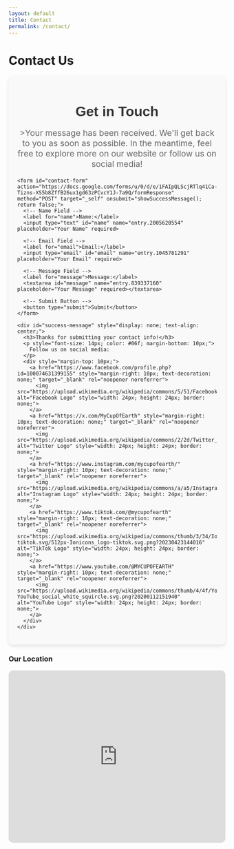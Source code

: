 ```yaml
---
layout: default
title: Contact
permalink: /contact/
---
```


# Contact Us

<main>

  <div class="form-container">
    <h2>Get in Touch</h2>
    <p class="form-description">>Your message has been received. We'll get back to you as soon as possible. In the meantime, feel free to explore more on our website or follow us on social media!</p>

    <form id="contact-form" action="https://docs.google.com/forms/u/0/d/e/1FAIpQLScjRTlq41Ca-Tizns-XS5b8ZffB26ux1gd63zPCvcY1J-7a9Q/formResponse" method="POST" target="_self" onsubmit="showSuccessMessage(); return false;">
      <!-- Name Field -->
      <label for="name">Name:</label>
      <input type="text" id="name" name="entry.2005620554" placeholder="Your Name" required>
      
      <!-- Email Field -->
      <label for="email">Email:</label>
      <input type="email" id="email" name="entry.1045781291" placeholder="Your Email" required>
      
      <!-- Message Field -->
      <label for="message">Message:</label>
      <textarea id="message" name="entry.839337160" placeholder="Your Message" required></textarea>

      <!-- Submit Button -->
      <button type="submit">Submit</button>
    </form>

    <div id="success-message" style="display: none; text-align: center;">
      <h3>Thanks for submitting your contact info!</h3>
      <p style="font-size: 14px; color: #06f; margin-bottom: 10px;">
        Follow us on social media:
      </p>
      <div style="margin-top: 10px;">
        <a href="https://www.facebook.com/profile.php?id=100074631399155" style="margin-right: 10px; text-decoration: none;" target="_blank" rel="noopener noreferrer">
          <img src="https://upload.wikimedia.org/wikipedia/commons/5/51/Facebook_f_logo_%282019%29.svg" alt="Facebook Logo" style="width: 24px; height: 24px; border: none;">
        </a>
        <a href="https://x.com/MyCupOfEarth" style="margin-right: 10px; text-decoration: none;" target="_blank" rel="noopener noreferrer">
          <img src="https://upload.wikimedia.org/wikipedia/commons/2/2d/Twitter_X.png" alt="Twitter Logo" style="width: 24px; height: 24px; border: none;">
        </a>
        <a href="https://www.instagram.com/mycupofearth/" style="margin-right: 10px; text-decoration: none;" target="_blank" rel="noopener noreferrer">
          <img src="https://upload.wikimedia.org/wikipedia/commons/a/a5/Instagram_icon.png" alt="Instagram Logo" style="width: 24px; height: 24px; border: none;">
        </a>
        <a href="https://www.tiktok.com/@mycupofearth" style="margin-right: 10px; text-decoration: none;" target="_blank" rel="noopener noreferrer">
          <img src="https://upload.wikimedia.org/wikipedia/commons/thumb/3/34/Ionicons_logo-tiktok.svg/512px-Ionicons_logo-tiktok.svg.png?20230423144016" alt="TikTok Logo" style="width: 24px; height: 24px; border: none;">
        </a>
        <a href="https://www.youtube.com/@MYCUPOFEARTH" style="margin-right: 10px; text-decoration: none;" target="_blank" rel="noopener noreferrer">
          <img src="https://upload.wikimedia.org/wikipedia/commons/thumb/4/4f/YouTube_social_white_squircle.svg/512px-YouTube_social_white_squircle.svg.png?20200112151940" alt="YouTube Logo" style="width: 24px; height: 24px; border: none;">
        </a>
      </div>
    </div>
  </div>

  <div class="google-map-container">
    <h3>Our Location</h3>
    <iframe id="google-map" class="google-map" src="https://www.google.com/maps/embed/v1/place?key=AIzaSyCNCmAGyN4bJYu5qeLgbASzZafm-M5TA_o&amp;language=en&amp;zoom=16&amp;q=942%20Meldon%20Ave%20Donora%2C%20PA%2015033" allowfullscreen="" title="Location on map"></iframe>
  </div>



  <style>
    /* Container for the form */
    .form-container {
      max-width: 800px;
      margin: 0 auto;
      padding: 20px;
      background-color: #f9f9f9;
      border-radius: 10px;
      box-shadow: 0 4px 8px rgba(0, 0, 0, 0.1);
    }

    /* Form heading */
    .form-container h2 {
      font-family: 'Arial', sans-serif;
      font-size: 2rem;
      color: #333;
      text-align: center;
      margin-bottom: 10px;
    }

    /* Description text */
    .form-description {
      font-size: 1.2rem;
      color: #666;
      text-align: center;
      margin-bottom: 20px;
    }

    /* Styling for the map */
    .google-map-container {
      margin-top: 20px;
    }

    .google-map {
      width: 100%;
      height: 400px;
      border: none;
      border-radius: 10px;
    }

    /* Responsive adjustments */
    @media (max-width: 768px) {
      .form-container {
        padding: 15px;
      }

      .form-container h2 {
        font-size: 1.5rem;
      }

      .form-description {
        font-size: 1rem;
      }
    }
  </style>

  <script>
    // Show success message after form submission
    function showSuccessMessage() {
      document.getElementById('contact-form').style.display = 'none';
      document.getElementById('success-message').style.display = 'block';
    }
  </script>
</main>
